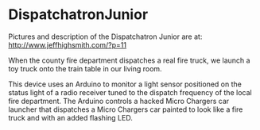 DispatchatronJunior
===================

Pictures and description of the Dispatchatron Junior are at: http://www.jeffhighsmith.com/?p=11

When the county fire department dispatches a real fire truck, we launch a toy truck onto the train table in our living room.

This device uses an Arduino to monitor a light sensor positioned on the status light of a radio receiver tuned to the dispatch frequency of the local fire department. The Arduino controls a hacked Micro Chargers car launcher that dispatches a Micro Chargers car painted to look like a fire truck and with an added flashing LED.

